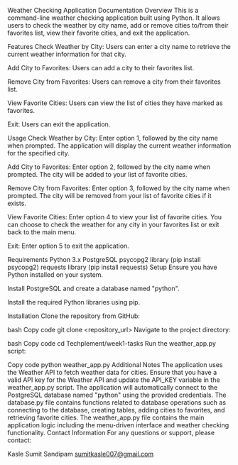 Weather Checking Application Documentation
Overview
This is a command-line weather checking application built using Python. It allows users to check the weather by city name, add or remove cities to/from their favorites list, view their favorite cities, and exit the application.

Features
Check Weather by City: Users can enter a city name to retrieve the current weather information for that city.

Add City to Favorites: Users can add a city to their favorites list.

Remove City from Favorites: Users can remove a city from their favorites list.

View Favorite Cities: Users can view the list of cities they have marked as favorites.

Exit: Users can exit the application.

Usage
Check Weather by City: Enter option 1, followed by the city name when prompted. The application will display the current weather information for the specified city.

Add City to Favorites: Enter option 2, followed by the city name when prompted. The city will be added to your list of favorite cities.

Remove City from Favorites: Enter option 3, followed by the city name when prompted. The city will be removed from your list of favorite cities if it exists.

View Favorite Cities: Enter option 4 to view your list of favorite cities. You can choose to check the weather for any city in your favorites list or exit back to the main menu.

Exit: Enter option 5 to exit the application.

Requirements
Python 3.x
PostgreSQL
psycopg2 library (pip install psycopg2)
requests library (pip install requests)
Setup
Ensure you have Python installed on your system.

Install PostgreSQL and create a database named "python".

Install the required Python libraries using pip.

Installation
Clone the repository from GitHub:

bash
Copy code
git clone <repository_url>
Navigate to the project directory:

bash
Copy code
cd Techplement/week1-tasks
Run the weather_app.py script:

Copy code
python weather_app.py
Additional Notes
The application uses the Weather API to fetch weather data for cities.
Ensure that you have a valid API key for the Weather API and update the API_KEY variable in the weather_app.py script.
The application will automatically connect to the PostgreSQL database named "python" using the provided credentials.
The database.py file contains functions related to database operations such as connecting to the database, creating tables, adding cities to favorites, and retrieving favorite cities.
The weather_app.py file contains the main application logic including the menu-driven interface and weather checking functionality.
Contact Information
For any questions or support, please contact:

Kasle Sumit Sandipam
sumitkasle007@gmail.com
